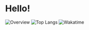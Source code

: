 # Hello!

![Overview](https://github-readme-stats.vercel.app/api?username=Luna5ama&count_private=true&include_all_commits=false&card_width=100&title_color=CC88BB&line_height=27&text_color=885566&bg_color=FFFFFF)
![Top Langs](https://github-readme-stats.vercel.app/api/top-langs/?username=Luna5ama&&langs_count=3&card_height=500&card_width=100&title_color=CC88BB&text_color=885566&bg_color=FFFFFF)
![Wakatime](https://github-readme-stats.vercel.app/api/wakatime?username=Luna5ama&card_width=250&title_color=CC88BB&langs_count=5&text_color=885566&bg_color=bg_color=FFFFFF)

